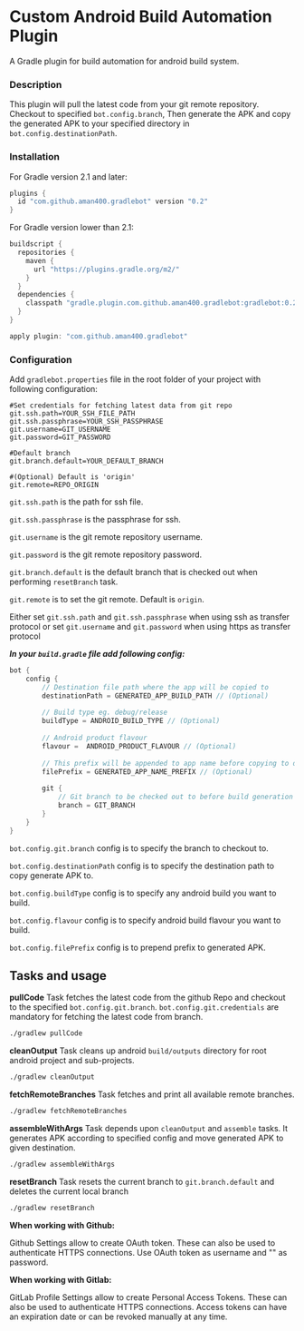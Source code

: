 Custom Android Build Automation Plugin
===========================================


A Gradle plugin for build automation for android build system.


### Description

This plugin will pull the latest code from your git remote repository. Checkout to specified ```bot.config.branch```, Then
generate the APK and copy the generated APK to your specified directory in ```bot.config.destinationPath```.


### Installation

For Gradle version 2.1 and later:
```groovy
plugins {
  id "com.github.aman400.gradlebot" version "0.2"
}
```

For Gradle version lower than 2.1:
```groovy
buildscript {
  repositories {
    maven {
      url "https://plugins.gradle.org/m2/"
    }
  }
  dependencies {
    classpath "gradle.plugin.com.github.aman400.gradlebot:gradlebot:0.2"
  }
}

apply plugin: "com.github.aman400.gradlebot"
```


### Configuration

Add `gradlebot.properties` file in the root folder of your project with following configuration:

```properties
#Set credentials for fetching latest data from git repo
git.ssh.path=YOUR_SSH_FILE_PATH
git.ssh.passphrase=YOUR_SSH_PASSPHRASE
git.username=GIT_USERNAME
git.password=GIT_PASSWORD

#Default branch
git.branch.default=YOUR_DEFAULT_BRANCH

#(Optional) Default is 'origin'
git.remote=REPO_ORIGIN
```

`git.ssh.path` is the path for ssh file.

`git.ssh.passphrase` is the passphrase for ssh.

`git.username` is the git remote repository username.

`git.password` is the git remote repository password.

`git.branch.default` is the default branch that is checked out when performing `resetBranch` task.

`git.remote` is to set the git remote. Default is `origin`.


Either set `git.ssh.path` and `git.ssh.passphrase` when using ssh as transfer protocol
or set `git.username` and `git.password` when using https as transfer protocol


***In your `build.gradle` file add following config:***

```groovy
bot {
    config {
        // Destination file path where the app will be copied to             
        destinationPath = GENERATED_APP_BUILD_PATH // (Optional)
        
        // Build type eg. debug/release
        buildType = ANDROID_BUILD_TYPE // (Optional)
        
        // Android product flavour
        flavour =  ANDROID_PRODUCT_FLAVOUR // (Optional)
       
        // This prefix will be appended to app name before copying to destination directory 
        filePrefix = GENERATED_APP_NAME_PREFIX // (Optional) 
                   
        git {
            // Git branch to be checked out to before build generation
            branch = GIT_BRANCH
        }
    }
}
```

`bot.config.git.branch` config is to specify the branch to checkout to.

`bot.config.destinationPath` config is to specify the destination path to copy generate APK to.

`bot.config.buildType` config is to specify any android build you want to build.

`bot.config.flavour` config is to specify android build flavour you want to build.

`bot.config.filePrefix` config is to prepend prefix to generated APK.

## Tasks and usage

**pullCode** Task fetches the latest code from the github Repo and checkout to the specified `bot.config.git.branch`.
`bot.config.git.credentials` are mandatory for fetching the latest code from branch.
```bash
./gradlew pullCode
```

**cleanOutput** Task cleans up android `build/outputs` directory for root android project and sub-projects.
```bash
./gradlew cleanOutput
```

**fetchRemoteBranches** Task fetches and print all available remote branches.
```bash
./gradlew fetchRemoteBranches
```

**assembleWithArgs** Task depends upon `cleanOutput` and `assemble` tasks. It generates APK according to specified config and move generated APK to given destination.
```bash
./gradlew assembleWithArgs
```

**resetBranch** Task resets the current branch to `git.branch.default` and deletes the current local branch
```bash
./gradlew resetBranch
```


**When working with Github:**

Github Settings allow to create OAuth token. These can also be used to authenticate HTTPS connections. Use OAuth token as username and "" as password. 

**When working with Gitlab:**

GitLab Profile Settings allow to create Personal Access Tokens. These can also be used to authenticate HTTPS connections. 
Access tokens can have an expiration date or can be revoked manually at any time.